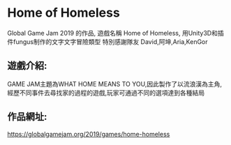 # Home of Homeless
Global Game Jam 2019 的作品,
遊戲名稱 Home of Homeless,
用Unity3D和插件fungus制作的文字文字冒險類型
特別感謝隊友 David,阿坤,Aria,KenGor

## 遊戲介紹:

GAME JAM主題為WHAT HOME MEANS TO YOU,因此製作了以流浪漢為主角,經歷不同事件去尋找家的過程的遊戲,玩家可通過不同的選項達到各種結局

## 作品網址:
https://globalgamejam.org/2019/games/home-homeless
